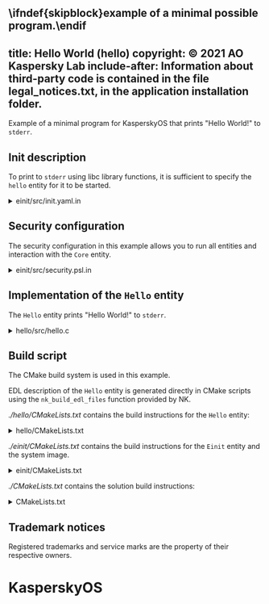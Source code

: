 \ifndef{skipblock}example of a minimal possible program.\endif
---
title: Hello World (hello)
copyright: © 2021 AO Kaspersky Lab
include-after: Information about third-party code is contained in the file legal_notices.txt, in the application installation folder.
---

Example of a minimal program for KasperskyOS that prints "Hello World!" to `stderr`.

## Init description

To print to `stderr` using libc library functions, it is sufficient to specify the `hello` entity for it to be started.

<details><summary>einit/src/init.yaml.in</summary>
```yaml
\include{"einit/src/init.yaml.in"}
```
</details>


## Security configuration

The security configuration in this example allows you to run all entities and interaction with the `Core` entity.

<details><summary>einit/src/security.psl.in</summary>
```c
\include{"einit/src/security.psl.in"}
```
</details>


## Implementation of the `Hello` entity

The `Hello` entity prints "Hello World!" to `stderr`.

<details><summary>hello/src/hello.c</summary>
```c
\include{"hello/src/hello.c"}
```
</details>


## Build script

The CMake build system is used in this example.

EDL description of the `Hello` entity is generated directly in CMake scripts using the `nk_build_edl_files` function provided by NK.

*./hello/CMakeLists.txt* contains the build instructions for the `Hello` entity:

<details><summary>hello/CMakeLists.txt</summary>
```cmake
\include{"hello/CMakeLists.txt"}
```
</details>

*./einit/CMakeLists.txt* contains the build instructions for the `Einit` entity and the system image.

<details><summary>einit/CMakeLists.txt</summary>
```cmake
\include{"einit/CMakeLists.txt"}
```
</details>

*./CMakeLists.txt* contains the solution build instructions:

<details><summary>CMakeLists.txt</summary>
```cmake
\include{"CMakeLists.txt"}
```
</details>


## Trademark notices

Registered trademarks and service marks are the property of their respective owners.
# KasperskyOS
